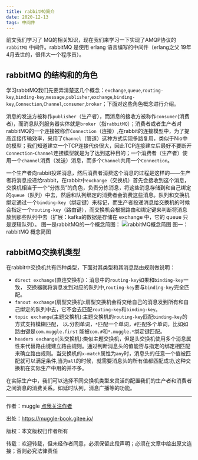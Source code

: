 ```yaml
---
title: rabbitMQ简介
date: 2020-12-13
tags: 中间件
---
```


前文我们学习了 MQ的相关知识，现在我们来学习一下实现了AMQP协议的 `rabbitMQ` 中间件。rabbitMQ 是使用 erlang 语言编写的中间件（erlang之父 19年4月去世的，很伟大一个程序员）。
<!--more-->
## rabbitMQ 的结构和的角色

学习rabbtMQ我们先要弄清楚这几个概念：`exchange`,`queue`,`routing-key`,`binding-key`,`message`,`publisher`,`exchange`,`binding-key`,`Connection`,`Channel`,`consumer`,`broker`；下面对这些角色概念进行介绍。

消息的发送方被称作`publisher`（生产者），而消息的接收方被称作`consumer`(消费者)，而消息队列服务器实体就是`broker`（指`rabbitMQ`）；消费者或者生产者对rabbitMQ的一个连接被称作`Connection`（连接）,在rabbit的连接模型中，为了提高连接传输效率，采用了`Channel`（管道）这种方式实现多路复用，类似于Nio中的模型；我们知道建立一个TCP连接代价很大，因此TCP连接建立后最好不要断开`Connection`-`Channel`连接模型就是为了达到这种目的；一个消费者（生产者）使用一个`channel`消费（发送）消息，而多个`Channel`共用一个`Connection`。

一个生产者向rabbit投递消息，然后消费者消费这个消息的过程是这样的——生产者将消息投递给rabbit，在rabbit中`exchange`（交换机）首先会接收到这个消息，交换机相当于一个“分拣员”的角色，负责分拣消息，将这些消息存储到和自己绑定的`queue`（队列）中去，然后和队列绑定的消费者会消费这些消息。队列和交换机绑定通过一个`binding-key`（绑定键）来标记，而生产者投递消息给交换机的时候会指定一个`routing-key`（路由键），而交换机会根据路由和绑定键来判断将消息放到那些队列中去（扩展：kafka的数据是存储在 exchange 中，它的 queue 只是逻辑队列）。
图一是rabbitMQ的一个概念简图：
![rabbitMQ概念简图](D:\blog\worldpeace\mq\rabbitmq架构.jpg)
																	图一：rabbitMQ 概念简图

## rabbitMQ交换机类型

在rabbit中交换机共有四种类型，下面对其类型和其消息路由规则做说明：

- `direct exchange`(直连交换机)：消息中的`routing-key`如果和`binding-key`一致， 交换器就将消息发到对应的队列中,`routing-key`要与`binding-key`完全匹配。
- `fanout exchange`(扇型交换机):扇型交换机会将交给自己的消息发到所有和自己绑定的队列中去，它不会去匹配`routing-key`和`binding-key`。
- `topic exchange`(主题交换机):主题交换机的`routing-key`匹配`binding-key`的方式支持模糊匹配， 以.分割单词，`*`匹配一个单词，`#`匹配多个单词，比如如路由键是`com.muggle.first` 能被`com.#`和`*.muggle.*`绑定键匹配。
- `headers exchange`(头交换机):类似主题交换机，但是头交换机使用多个消息属性来代替路由键建立路由规则。通过判断消息头的值能否与指定的绑定相匹配来确立路由规则。当交换机的`x-match`属性为`any`时，消息头的任意一个值被匹配就可以满足条件,当为`all`的时候，就需要消息头的所有值都匹配成功,这种交换机在实际生产中用的并不多。

在实际生产中，我们可以选择不同交换机类型来灵活的配置我们的生产者和消费者之间消息的消费关系。如延时队列，消息广播等的功能。

---

作者：muggle [点我关注作者](https://muggle.javaboy.org/2019/03/20/home/) 

出处：https://muggle-book.gitee.io/

版权：本文版权归作者所有 

转载：欢迎转载，但未经作者同意，必须保留此段声明；必须在文章中给出原文连接；否则必究法律责任